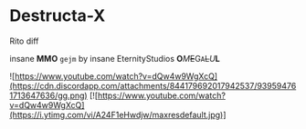 # Destructa-X
Rito diff

insane  **MMO** `gejm` 
by insane EternityStudios **O***M*~~E~~G`A`~~L~~*U***L**

![https://www.youtube.com/watch?v=dQw4w9WgXcQ](https://cdn.discordapp.com/attachments/844179692017942537/939594761713647636/gg.png)
[![https://www.youtube.com/watch?v=dQw4w9WgXcQ](https://i.ytimg.com/vi/A24F1eHwdjw/maxresdefault.jpg)]